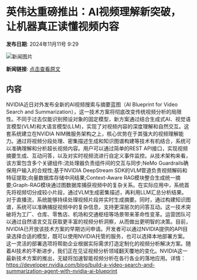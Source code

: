 # 英伟达重磅推出：AI视频理解新突破，让机器真正读懂视频内容

**发布日期**: 2024年11月11号 9:29

![新闻图片](https://pic.chinaz.com/picmap/thumb/201811151633429961_46.jpg)

**新闻链接**: [点击查看原文](https://www.aibase.com/zh/news/13122)

## 内容

NVIDIA近日对外发布全新的AI视频搜索与摘要蓝图（AI Blueprint for Video Search and Summarization），这一技术方案将彻底改变传统视频分析的局限性。不同于过去仅能识别预设对象的固定模型，新方案通过结合生成式AI、视觉语言模型(VLM)和大语言模型(LLM)，实现了对视频内容的深度理解和自然交互。这套系统建立在NVIDIA NIM微服务架构之上，核心优势在于其强大的视频理解能力。通过将视频分段处理、密集描述生成和知识图谱构建等技术有机结合，系统可以准确理解和分析超长视频内容。用户可以通过简单的REST API接口，实现视频摘要生成、互动问答，以及对实时视频流进行自定义事件监控。从技术架构来看，该方案包含多个关键组件:流处理器负责组件间的交互与同步;NeMo Guardrails确保用户输入的合规性;基于NVIDIA DeepStream SDK的VLM管道负责视频解码和特征提取;向量数据库存储中间结果;Context-Aware RAG模块整合生成统一摘要;Graph-RAG模块通过图数据库捕获视频中的复杂关系。在实际应用中，系统首先将视频切分成较小片段，通过VLM生成密集描述，再利用LLM汇总分析结果。对于直播流，系统能够持续处理视频片段并实时生成摘要。同时，通过构建知识图谱，系统可以准确捕捉视频中的复杂信息，支持更深层次的问答互动。这一技术突破将为工厂、仓库、零售店、机场和交通枢纽等场景带来革命性变革。运营团队可以通过自然语言交互获取更丰富的视频分析洞察，从而做出更明智的决策。目前，NVIDIA已开放该技术方案的早期访问申请。开发者可以通过NVIDIA提供的API目录选择合适的模型，既可以使用NVIDIA托管的服务，也可以选择本地部署方案。这一灵活的部署选项将帮助企业根据实际需求打造定制化的视频分析解决方案。随着AI技术的不断进步，我们正在见证视频分析领域翻天覆地的变化。NVIDIA这一最新技术方案的推出，无疑将加速智能视频分析在各行各业的落地应用。详情：https://developer.nvidia.com/blog/build-a-video-search-and-summarization-agent-with-nvidia-ai-blueprint
